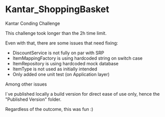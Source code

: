 # Kantar_ShoppingBasket
Kantar Conding Challenge

This challenge took longer than the 2h time limit.

Even with that, there are some issues that need fixing:
- DiscountService is not fully on par with SRP
- ItemMappingFactory is using hardcoded string on switch case
- ItemRepository is using hardcoded mock database
- ItemType is not used as initially intended
- Only added one unit test (on Application layer)

Among other issues

I´ve published locally a build version for direct ease of use only, hence the "Published Version" folder.

Regardless of the outcome, this was fun :)